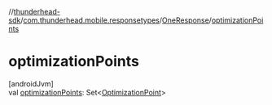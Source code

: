 //[thunderhead-sdk](../../../index.md)/[com.thunderhead.mobile.responsetypes](../index.md)/[OneResponse](index.md)/[optimizationPoints](optimization-points.md)

# optimizationPoints

[androidJvm]\
val [optimizationPoints](optimization-points.md): Set<[OptimizationPoint](../-optimization-point/index.md)>
